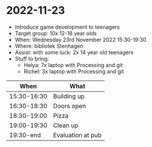 # 2022-11-23

- Introduce game development to teenagers
- Target group: 10x 12-18 year olds
- When: Wednesday 23rd November 2022 15:30-19:30
- Where:  bibliotek Stenhagen
- Assist: with some luck: 2x 14 year old teenagers
- Stuff to bring:
    - Helya: 7x laptop with Processing and git
    - Richel: 3x laptop with Processing and git

When        | What
------------|-----------
15:30-16:30 | Building up
16:30-18:30 | Doors open
18:30-19:00 | Pizza
19:00-19:30 | Clean up
19:30-end   | Evaluation at pub
